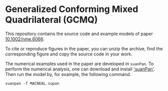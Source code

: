# Generalized Conforming Mixed Quadrilateral (GCMQ)

This repository contains the source code and example models of paper [10.1002/nme.6066](doi.org/10.1002/nme.6066).

To cite or reproduce figures in the paper, you can unzip the archive, find the corresponding figure and copy the source code in your work.

The numerical examples used in the paper are developed in `suanPan`. To perform the numerical analysis, one can download and install ['suanPan'](https://github.com/TLCFEM/suanPan). Then run the model by, for example, the following command.

```ps
suanpan -f MACNEAL.supan
```
